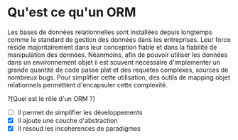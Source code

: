 # Qu'est ce qu'un ORM

Les bases de données relationnelles sont installées depuis longtemps comme le standard de gestion des données dans les entreprises.
Leur force réside majoritairement dans leur conception fiable et dans la fiabilité de manipulation des données.
Néanmoins, afin de pouvoir utiliser les données dans un environnement objet il est souvent necessaire d'implementer un grande quantité de code passe plat et des requetes complexes, sources de nombreux bugs.
Pour simplifier cette utilisation, des outils de mapping objet relationnels permettent d'encapsuler cette complexité.

?[Quel est le rôle d'un ORM ?]
- [ ] Il permet de simplifier les développements
- [x] Il ajoute une couche d'abstraction
- [x] Il résoud les incoherences de paradigmes
